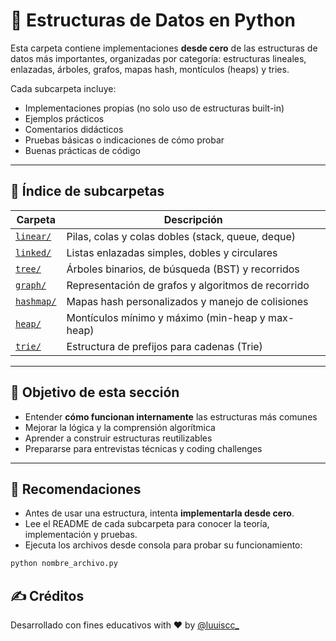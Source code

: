 # 🧱 Estructuras de Datos en Python

Esta carpeta contiene implementaciones **desde cero** de las estructuras de datos más importantes, organizadas por categoría: estructuras lineales, enlazadas, árboles, grafos, mapas hash, montículos (heaps) y tries.

Cada subcarpeta incluye:

- Implementaciones propias (no solo uso de estructuras built-in)
- Ejemplos prácticos
- Comentarios didácticos
- Pruebas básicas o indicaciones de cómo probar
- Buenas prácticas de código

---

## 📑 Índice de subcarpetas

| Carpeta | Descripción |
|--------|-------------|
| [`linear/`](./linear/) | Pilas, colas y colas dobles (stack, queue, deque) |
| [`linked/`](./linked/) | Listas enlazadas simples, dobles y circulares |
| [`tree/`](./tree/) | Árboles binarios, de búsqueda (BST) y recorridos |
| [`graph/`](./graph/) | Representación de grafos y algoritmos de recorrido |
| [`hashmap/`](./hashmap/) | Mapas hash personalizados y manejo de colisiones |
| [`heap/`](./heap/) | Montículos mínimo y máximo (min-heap y max-heap) |
| [`trie/`](./trie/) | Estructura de prefijos para cadenas (Trie) |

---

## 🎯 Objetivo de esta sección

- Entender **cómo funcionan internamente** las estructuras más comunes
- Mejorar la lógica y la comprensión algorítmica
- Aprender a construir estructuras reutilizables
- Prepararse para entrevistas técnicas y coding challenges

---

## 🧪 Recomendaciones

- Antes de usar una estructura, intenta **implementarla desde cero**.
- Lee el README de cada subcarpeta para conocer la teoría, implementación y pruebas.
- Ejecuta los archivos desde consola para probar su funcionamiento:

```bash
python nombre_archivo.py
```

## ✍️ Créditos

Desarrollado con fines educativos with ❤️ by [@luuiscc_](https://github.com/luuuisc) 


